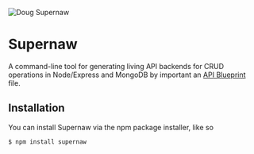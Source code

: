![Doug Supernaw](http://dougsupernaw.org/wp-content/gallery/galler1/doug_1_pg.jpg) 

# Supernaw

A command-line tool for generating living API backends for CRUD operations in Node/Express and MongoDB by important an [API Blueprint](http://www.apiblueprint.org/ "API Blueprint") file.

## Installation

You can install Supernaw via the npm package installer, like so

	$ npm install supernaw

